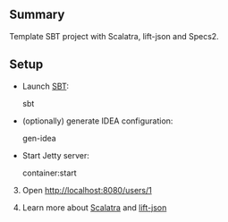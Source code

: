 ## Summary

Template SBT project with Scalatra, lift-json and Specs2.

## Setup

* Launch [SBT](http://code.google.com/p/simple-build-tool):

    sbt

* (optionally) generate IDEA configuration:

    gen-idea

* Start Jetty server:

    container:start

3. Open [http://localhost:8080/users/1](http://localhost:8080/users/1)

4. Learn more about [Scalatra](http://www.scalatra.org/stable/book/) and
   [lift-json](https://github.com/lift/lift/tree/master/framework/lift-base/lift-json/)

